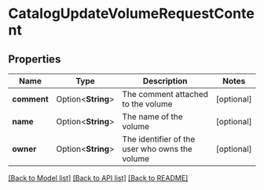 # CatalogUpdateVolumeRequestContent

## Properties

Name | Type | Description | Notes
------------ | ------------- | ------------- | -------------
**comment** | Option<**String**> | The comment attached to the volume | [optional]
**name** | Option<**String**> | The name of the volume | [optional]
**owner** | Option<**String**> | The identifier of the user who owns the volume | [optional]

[[Back to Model list]](../README.md#documentation-for-models) [[Back to API list]](../README.md#documentation-for-api-endpoints) [[Back to README]](../README.md)


